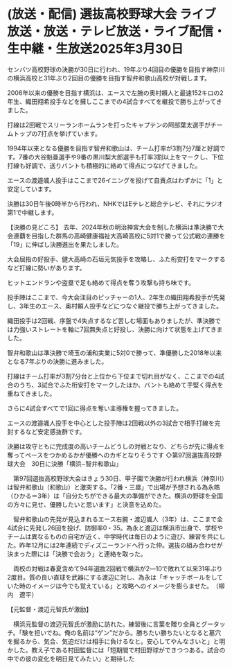 # (放送・配信) 選抜高校野球大会 ライブ放送・放送・テレビ放送・ライブ配信・生中継・生放送2025年3月30日


センバツ高校野球の決勝が30日に行われ、19年ぶり4回目の優勝を目指す神奈川の横浜高校と31年ぶり2回目の優勝を目指す智弁和歌山高校が対戦します。

2006年以来の優勝を目指す横浜は、エースで左腕の奥村頼人と最速152キロの2年生、織田翔希投手などを擁しここまでの4試合すべてを継投で勝ち上がってきました。

打線は2回戦でスリーランホームランを打ったキャプテンの阿部葉太選手がチームトップの7打点を挙げています。

1994年以来となる優勝を目指す智弁和歌山は、チーム打率が3割7分7厘と好調です。7番の大谷魁亜選手や9番の黒川梨大郎選手も打率3割以上をマークし、下位打線も好調で、送りバントも積極的に絡めて得点につなげてきました。

エースの渡邉颯人投手はここまで26イニングを投げて自責点はわずかに「1」と安定しています。

決勝は30日午後0時半から行われ、NHKではEテレと総合テレビ、それにラジオ第1で中継します。

【決勝の見どころ】
去年、2024年秋の明治神宮大会を制した横浜は準決勝で大会連覇を目指した群馬の高崎健康福祉大高崎高校に5対1で勝って公式戦の連勝を「19」に伸ばし決勝進出を果たしました。

大会屈指の好投手、健大高崎の石垣元気投手を攻略し、ふた桁安打をマークするなど打線に勢いがあります。

ヒットエンドランや盗塁で足も絡めて得点を奪う攻撃も持ち味です。

投手陣はここまで、今大会注目のピッチャーの1人、2年生の織田翔希投手が先発し、3年生のエース、奥村頼人投手などにつなぐ継投で勝ち上がってきました。

織田投手は2回戦、序盤で4失点するなど苦しむ場面もありましたが、準決勝では力強いストレートを軸に7回無失点と好投し、決勝に向けて状態を上げてきました。

智弁和歌山は準決勝で埼玉の浦和実業に5対0で勝って、準優勝した2018年以来となる7年ぶりの決勝に進みました。

打線はチーム打率が3割7分台と上位から下位まで切れ目がなく、ここまでの4試合のうち、3試合でふた桁安打をマークしたほか、バントも絡めて手堅く得点を重ねてきました。

さらに4試合すべてで1回に得点を奪い主導権を握ってきました。

エースの渡邉颯人投手を中心とした投手陣は2回戦以外の3試合で相手打線を完封するなど安定感抜群です。

決勝は攻守ともに完成度の高いチームどうしの対戦となり、どちらが先に得点を奪ってペースをつかめるかが優勝へのカギとなりそうです
◇第97回選抜高校野球大会　30日に決勝「横浜−智弁和歌山」

　第97回選抜高校野球大会はきょう30日、甲子園で決勝が行われ横浜（神奈川）は智弁和歌山（和歌山）と激突する。「2番・三塁」で出場が予想される為永皓（ひかる＝3年）は「自分たちができる最大の準備ができた。横浜の野球を全国の方々に見せ、優勝したいと思います」と決意を込めた。

　智弁和歌山の先発が見込まれるエース右腕・渡辺颯人（3年）は、ここまで全4試合に先発し26回を投げ、防御率0・35。為永と渡辺は横浜市出身で、学校やチームは異なるものの自宅が近く、中学時代は毎日のように遊び、練習を共にした。昨年12月には2年連続でディズニーランドへ行った仲。選抜の組み合わせが決まった際には「決勝で会おう」と連絡を取った。

　両校の対戦は春夏含めて94年選抜2回戦で横浜が2―10で敗れて以来31年ぶり2度目。質の良い直球を武器にする渡辺に対し、為永は「キャッチボールをしていた時のイメージは今でも覚えている」と攻略へのイメージを膨らませた。　（柳内　遼平）

【元監督・渡辺元智氏が激励】

　横浜元監督の渡辺元智氏が激励に訪れた。練習後に言葉を贈り全員とグータッチ。「験を担いでね。俺の名前は“ゲン”だから。勝ちたい勝ちたいとなると墓穴を掘るから、気合、気迫だけは相手に負けるなと。安心してやんなさいと」と明かした。教え子である村田監督には「短期間で村田野球ができつつある。試合の中での彼の変化を明日見てみたい」と期待した
